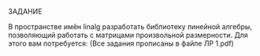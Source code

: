 ЗАДАНИЕ

В пространстве имён linalg разработать библиотеку линейной алгебры,
позволяющий работать с матрицами произвольной размерности. Для этого вам
потребуется: (Все задания прописаны в файле ЛР 1.pdf)

